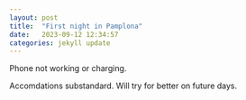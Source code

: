 ```yaml
---
layout: post
title:  "First night in Pamplona"
date:   2023-09-12 12:34:57
categories: jekyll update
---
```

Phone not working or charging.  

Accomdations substandard.  Will try for better on future days.
